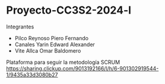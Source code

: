 # Proyecto-CC3S2-2024-l
Integrantes
- Pilco Reynoso Piero Fernando
- Canales Yarin Edward Alexander
- Vite Allca Omar Baldomero

Plataforma para seguir la metodología SCRUM
https://sharing.clickup.com/9013192166/l/h/6-901302919544-1/9435a33d3080b27
